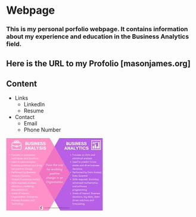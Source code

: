# Webpage
### This is my personal porfolio webpage. It contains information about my experience and education in the Business Analytics field.

## Here is the URL to my Profolio [masonjames.org]

## Content
- Links
  - LinkedIn
  - Resume
- Contact
  - Email
  - Phone Number

![alt text](images.jpeg)
